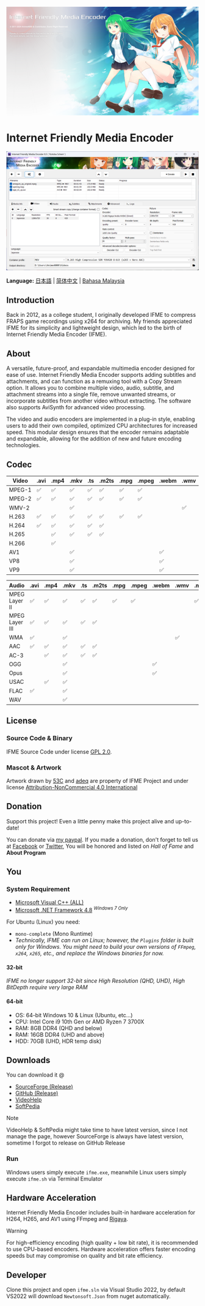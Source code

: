 ![Splash Screen](IFME/Resources/SplashScreen14.png)

# Internet Friendly Media Encoder
![GUI](IFME/Resources/i18n/IFME_en-US.png)

**Language:** [日本語](/README_ja-JP.md) | [简体中文](/README_zh-CN.md) | [Bahasa Malaysia](/README_ms-MY.md)

## Introduction
Back in 2012, as a college student, I originally developed IFME to compress FRAPS game recordings using x264 for archiving. My friends appreciated IFME for its simplicity and lightweight design, which led to the birth of Internet Friendly Media Encoder (IFME).

## About
A versatile, future-proof, and expandable multimedia encoder designed for ease of use. Internet Friendly Media Encoder supports adding subtitles and attachments, and can function as a remuxing tool with a Copy Stream option. It allows you to combine multiple video, audio, subtitle, and attachment streams into a single file, remove unwanted streams, or incorporate subtitles from another video without extracting. The software also supports AviSynth for advanced video processing.

The video and audio encoders are implemented in a plug-in style, enabling users to add their own compiled, optimized CPU architectures for increased speed. This modular design ensures that the encoder remains adaptable and expandable, allowing for the addition of new and future encoding technologies.

## Codec
| Video  | .avi | .mp4 | .mkv | .ts | .m2ts | .mpg | .mpeg | .webm | .wmv |
|--------|------|------|------|-----|-------|------|-------|-------|------|
| MPEG-1 | ✅    | ✅    | ✅    | ✅   | ✅     | ✅    | ✅     |       |      |
| MPEG-2 | ✅    | ✅    | ✅    | ✅   | ✅     | ✅    | ✅     |       |      |
| WMV-2  |      |      | ✅    |     |       |      |       |       | ✅    |
| H.263  | ✅    | ✅    | ✅    | ✅   | ✅     | ✅    | ✅     |       |      |
| H.264  | ✅    | ✅    | ✅    | ✅   | ✅     |      |       |       |      |
| H.265  |      | ✅    | ✅    | ✅   | ✅     |      |       |       |      |
| H.266  |      | ✅    |      |     |       |      |       |       |      |
| AV1    |      |      | ✅    |     |       |      |       | ✅     |      |
| VP8    |      |      | ✅    |     |       |      |       | ✅     |      |
| VP9    |      |      | ✅    |     |       |      |       | ✅     |      |

| Audio          | .avi | .mp4 | .mkv | .ts | .m2ts | .mpg | .mpeg | .webm | .wmv | .mp2 | .mp3 | .m4a | .ogg | .opus | .flac | .wma |
|----------------|------|------|------|-----|-------|------|-------|-------|------|------|------|------|------|-------|-------|------|
| MPEG Layer II  | ✅    | ✅    | ✅    | ✅   | ✅     | ✅    | ✅     |       |      | ✅    |      | ✅    |      |       |       |      |
| MPEG Layer III | ✅    | ✅    | ✅    | ✅   | ✅     |      |       |       |      |      | ✅    | ✅    |      |       |       |      |
| WMA            | ✅    |      | ✅    |     |       |      |       |       | ✅    |      |      |      |      |       |       | ✅    |
| AAC            | ✅    | ✅    | ✅    | ✅   | ✅     |      |       |       |      |      |      | ✅    |      |       |       |      |
| AC-3           |      | ✅    | ✅    | ✅   | ✅     |      |       |       |      |      |      | ✅    |      |       |       |      |
| OGG            |      |      | ✅    |     |       |      |       | ✅     |      |      |      |      | ✅    | ✅     |       |      |
| Opus           |      |      | ✅    |     |       |      |       | ✅     |      |      |      |      |      | ✅     |       |      |
| USAC           |      | ✅    | ✅    |     |       |      |       |       |      |      |      |      |      |       |       |      |
| FLAC           | ✅    |      | ✅    |     |       |      |       |       |      |      |      |      |      |       | ✅     |      |
| WAV            |      |      | ✅    |     |       |      |       |       |      |      |      |      |      |       |       |      |


## License
### Source Code & Binary
IFME Source Code under license [GPL 2.0](http://choosealicense.com/licenses/gpl-2.0/).

### Mascot & Artwork
Artwork drawn by [53C](http://53c.deviantart.com/) and [adeq](https://www.facebook.com/liyana.0426) are property of IFME Project and under license [Attribution-NonCommercial 4.0 International](http://creativecommons.org/licenses/by-nc/4.0/)

## Donation
Support this project! Even a little penny make this project alive and up-to-date!

You can donate via [my paypal](https://www.paypal.com/cgi-bin/webscr?cmd=_s-xclick&hosted_button_id=4CKYN7X3DGA7U). If you made a donation, don't forget to tell us at [Facebook](https://www.facebook.com/internetfriendlymediaencoder) or  [Twitter](https://twitter.com/Anime4000), You will be honored and listed on *Hall of Fame* and **About Program**

## You
### System Requirement
* [Microsoft Visual C++ (ALL)](https://www.techpowerup.com/download/visual-c-redistributable-runtime-package-all-in-one/)
* [Microsoft .NET Framework 4.8](https://dotnet.microsoft.com/en-us/download/dotnet-framework/net48) *<sup>Windows 7 Only</sup>*

For Ubuntu (Linux) you need:
* `mono-complete` (Mono Runtime)
* *Technically, IFME can run on Linux; however, the `Plugins` folder is built only for Windows. You might need to build your own versions of `FFmpeg`, `x264`, `x265`, etc., and replace the Windows binaries for now.*

#### 32-bit
*IFME no longer support 32-bit since High Resolution (QHD, UHD), High BitDepth require very large RAM*

#### 64-bit
* OS: 64-bit Windows 10 & Linux (Ubuntu, etc...)
* CPU: Intel Core i9 10th Gen or AMD Ryzen 7 3700X
* RAM:  8GB DDR4 (QHD and below)
* RAM: 16GB DDR4 (UHD and above)
* HDD: 70GB (UHD, HDR temp disk)

## Downloads
You can download it @
* [SourceForge (Release)](https://sourceforge.net/projects/ifme/files/latest/download)
* [GitHub (Release)](https://github.com/Anime4000/IFME/releases/latest)
* [VideoHelp](https://www.videohelp.com/software/Internet-Friendly-Media-Encoder)
* [SoftPedia](https://www.softpedia.com/get/Multimedia/Video/Encoders-Converter-DIVX-Related/Internet-Friendly-Media-Encoder.shtml)

> [!NOTE]
> VideoHelp & SoftPedia might take time to have latest version, since I not manage the page, however SourceForge is always have latest version, sometime I forgot to release on GitHub Release

### Run
Windows users simply execute `ifme.exe`, meanwhile Linux users simply execute `ifme.sh` via Terminal Emulator

## Hardware Acceleration
Internet Friendly Media Encoder includes built-in hardware acceleration for H264, H265, and AV1 using FFmpeg and [Rigaya](https://github.com/rigaya).

> [!WARNING]
> For high-efficiency encoding (high quality + low bit rate), it is recommended to use CPU-based encoders. Hardware acceleration offers faster encoding speeds but may compromise on quality and bit rate efficiency.

## Developer
Clone this project and open `ifme.sln` via Visual Studio 2022, by default VS2022 will download `Newtonsoft.Json` from nuget automatically.
